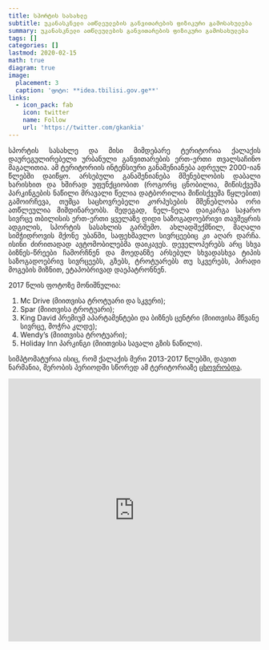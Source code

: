 ```yaml
---
title: სპორტის სასახლე
subtitle: უკანასკნელი ათწლეულების განვითარების ფიზიკური გამოსახულება
summary: უკანასკნელი ათწლეულების განვითარების ფიზიკური გამოსახულება
tags: []
categories: []
lastmod: 2020-02-15
math: true
diagram: true
image:
  placement: 3
  caption: 'ფოტო: **idea.tbilisi.gov.ge**'
links:
  - icon_pack: fab
    icon: twitter
    name: Follow
    url: 'https://twitter.com/gkankia'
---
```

<p align="justify">
სპორტის სასახლე და მისი მიმდებარე ტერიტორია ქალაქის დაურეგულირებელი ურბანული განვითარების ერთ-ერთი თვალსაჩინო მაგალითია. ამ ტერიტორიის ინტენსიური განაშენიანება ადრეულ 2000-იან წლებში დაიწყო. არსებული განაშენიანება მშენებლობის დაბალი ხარისხით და ხშირად უფუნქციობით (როგორც ცნობილია, მიწისქვეშა პარკინგების ნაწილი მრავალი წელია დატბორილია მიწისქვეშა წყლებით) გამოირჩევა, თუმცა საცხოვრებელი კორპუსების მშენებლობა ორი ათწლეულია მიმდინარეობს. შედეგად, ნელ-ნელა დაიკარგა საჯარო სივრცე თბილისის ერთ-ერთი ყველაზე დიდი საზოგადოებრივი თავშეყრის ადგილის, სპორტის სასახლის გარშემო. ახლადშექმნილ, მაღალი სიმჭიდროვის მქონე უბანში, საფეხმავლო სივრცეებიც კი აღარ დარჩა. ისინი ძირითადად ავტომობილებმა დაიკავეს. 
დეველოპერებს არც სხვა ბიზნეს-წრეები ჩამორჩნენ და მოედანზე არსებულ სხვადასხვა ტიპის საზოგადოებრივ სივრცეებს, გზებს, ტროტუარებს თუ სკვერებს, პირადი მოგების მიზნით, ეტაპობრივად დაეპატრონნენ. </p>

2017 წლის ფოტოზე მონიშნულია: 

1. Mc Drive (მიითვისა ტროტუარი და სკვერი); 
2. Spar (მიითვისა ტროტუარი); 
3. King David პრემიუმ აპარტამენტები და ბიზნეს ცენტრი (მიითვისა მწვანე სივრცე, მოჭრა კლდე); 
4. Wendy’s (მიითვისა ტროტუარი);
5. Holiday Inn პარკინგი (მიითვისა სავალი გზის ნაწილი).

სიმპტომატურია ისიც, რომ ქალაქის მერი 2013-2017 წლებში, დავით ნარმანია, მერობის პერიოდში სწორედ ამ ტერიტორიაზე [ცხოვრობდა](https://www.bpn.ge/article/26619-ra-konebas-plobs-davit-narmania/). 

<div><iframe frameborder="0" class="juxtapose" width="100%" height="525" src="https://cdn.knightlab.com/libs/juxtapose/latest/embed/index.html?uid=812ccc80-56cd-11e9-8106-0edaf8f81e27"></iframe></div>


